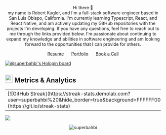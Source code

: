 <p align="center">
Hi there 👋<br>
my name is Robert Kugler, and I'm a full-stack software
engineer based in San Luis Obispo, California. I'm currently
learning Typescript, React, and React Native, and am actively
updating my GitHub repositories with the projects I'm developing.
If you have any questions, feel free to reach out to me through
the links provided below. I'm passionate about continuing to
expand my knowledge and abilities in software engineering and am
looking forward to the opportunities that I can provide for
others.
<br>
</p>


<be>
<p align="center">
  <a href="https://dub.sh/rkrs/" target="_blank" style="padding: 10px 10px">Resume</a>
  <a href="https://dub.sh/rkpf/" target="_blank" style="padding: 10px 10px">Portfolio</a>
  <a href="https://dub.sh/rkcal/" target="_blank" style="padding: 10px 10px">Book a Call</a>
</p>

[![@superbahbi's Holopin board](https://holopin.io/api/user/board?user=superbahbi)](https://holopin.io/@superbahbi)

<h2 align="left"><img src="https://user-images.githubusercontent.com/1689092/180127708-96a2c400-ac7a-47f8-989d-732c6061aa11.png" height=25px>   Metrics & Analytics</h2>
<div align="center">
<table>
<tr>
<td width="50%">
  [![GitHub Streak](https://streak-stats.demolab.com?user=superbahbi%20&hide_border=true&background=FFFFFF00&fire=e25822&currStreakLabel=999c9e&ring=78a6c8&currStreakNum=999c9e&sideNums=78a6c8&sideLabels=999c9e&dates=999c9e&stroke=78a6c8)](https://git.io/streak-stats)
</td>
<td width="50%">
<img width="100%" src="https://github-readme-stats.vercel.app/api?username=superbahbi&bg_color=FFFFFF00&hide_border=true&text_color=999c9e&title_color=78a6c8&include_all_commits=true&count_private=true">
</table>
</div>
<img src="https://github-readme-activity-graph.vercel.app/graph?username=superbahbi&bg_color=FFFFFF00&color=999c9e&line=78a6c8&point=78a6c8&hide_border=true&title_color=999c9e">

<p align="center"> <img src="https://komarev.com/ghpvc/?username=superbahbi&label=Profile%20views&color=326789&style=for-the-badge&logo=profile&logoColor=white_" alt="superbahbi" /> </p>

